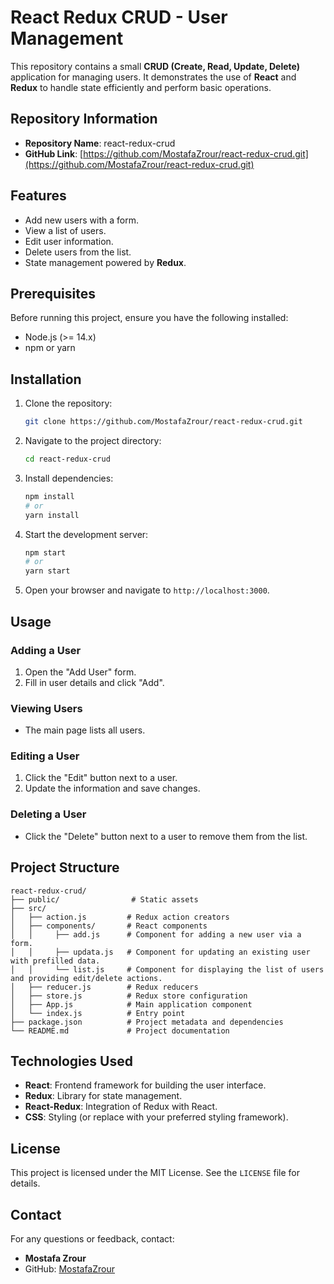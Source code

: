 
# React Redux CRUD - User Management

This repository contains a small **CRUD (Create, Read, Update, Delete)** application for managing users. It demonstrates the use of **React** and **Redux** to handle state efficiently and perform basic operations.

## Repository Information

- **Repository Name**: react-redux-crud
- **GitHub Link**: [https://github.com/MostafaZrour/react-redux-crud.git](https://github.com/MostafaZrour/react-redux-crud.git)

## Features

- Add new users with a form.
- View a list of users.
- Edit user information.
- Delete users from the list.
- State management powered by **Redux**.

## Prerequisites

Before running this project, ensure you have the following installed:
- Node.js (>= 14.x)
- npm or yarn

## Installation

1. Clone the repository:
   ```bash
   git clone https://github.com/MostafaZrour/react-redux-crud.git
   ```

2. Navigate to the project directory:
   ```bash
   cd react-redux-crud
   ```

3. Install dependencies:
   ```bash
   npm install
   # or
   yarn install
   ```

4. Start the development server:
   ```bash
   npm start
   # or
   yarn start
   ```

5. Open your browser and navigate to `http://localhost:3000`.

## Usage

### Adding a User
1. Open the "Add User" form.
2. Fill in user details and click "Add".

### Viewing Users
- The main page lists all users.

### Editing a User
1. Click the "Edit" button next to a user.
2. Update the information and save changes.

### Deleting a User
- Click the "Delete" button next to a user to remove them from the list.

## Project Structure

```
react-redux-crud/
├── public/                # Static assets
├── src/
│   ├── action.js         # Redux action creators
│   ├── components/       # React components
│   │     ├── add.js      # Component for adding a new user via a form.
│   │     ├── updata.js   # Component for updating an existing user with prefilled data.
│   │     └── list.js     # Component for displaying the list of users and providing edit/delete actions.
│   ├── reducer.js        # Redux reducers
│   ├── store.js          # Redux store configuration
│   ├── App.js            # Main application component
│   └── index.js          # Entry point
├── package.json          # Project metadata and dependencies
└── README.md             # Project documentation

```

## Technologies Used

- **React**: Frontend framework for building the user interface.
- **Redux**: Library for state management.
- **React-Redux**: Integration of Redux with React.
- **CSS**: Styling (or replace with your preferred styling framework).

## License

This project is licensed under the MIT License. See the `LICENSE` file for details.

## Contact

For any questions or feedback, contact:
- **Mostafa Zrour**
- GitHub: [MostafaZrour](https://github.com/MostafaZrour)
